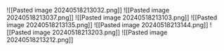 ![[Pasted image 20240518213032.png]]
![[Pasted image 20240518213037.png]]
![[Pasted image 20240518213103.png]]
![[Pasted image 20240518213135.png]]
![[Pasted image 20240518213144.png]]
![[Pasted image 20240518213203.png]]
![[Pasted image 20240518213212.png]]
